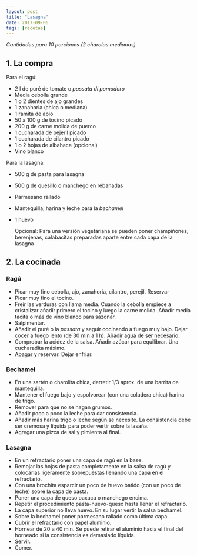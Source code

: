 ```yaml
---
layout: post
title: "Lasagna"
date: 2017-09-06
tags: [recetas]
---
```


_Cantidades para 10 porciones (2 charolas medianas)_

## 1. La compra

Para el ragú:

* 2 l de puré de tomate o _passata di pomodoro_
* Media cebolla grande
* 1 o 2 dientes de ajo grandes
* 1 zanahoria (chica o mediana)
* 1 ramita de apio
* 50 a 100 g de tocino picado
* 200 g de carne molida de puerco
* 1 cucharada de pejeril picado
* 1 cucharada de cilantro picado
* 1 o 2 hojas de albahaca (opcional)
* Vino blanco

Para la lasagna:

* 500 g de pasta para lasagna
* 500 g de quesillo o manchego en rebanadas
* Parmesano rallado
* Mantequilla, harina y leche para la _bechamel_
* 1 huevo

  Opcional:
  Para una versión vegetariana se pueden poner champiñones, berenjenas, calabacitas preparadas aparte entre cada capa de la lasagna


## 2. La cocinada

### Ragú

* Picar muy fino cebolla, ajo, zanahoria, cilantro, perejil. Reservar
* Picar muy fino el tocino.
* Freir las verduras con llama media. Cuando la cebolla empiece a cristalizar añadir primero el tocino y luego la carne molida. Añadir media tacita o más de vino blanco para sazonar.
* Salpimentar.
* Añadir el puré o la _passata_ y seguir cocinando a fuego muy bajo. Dejar cocer a fuego lento (de 30 min a 1 h). Añadir agua de ser necesario.
* Comprobar la acidez de la salsa. Añadir azúcar para equilibrar. Una cucharadita máximo.
* Apagar y reservar. Dejar enfriar.

### Bechamel

* En una sartén o charolita chica, derretir 1/3 aprox. de una barrita de mantequilla.
* Mantener el fuego bajo y espolvorear (con una coladera chica) harina de trigo.
* Remover para que no se hagan grumos.
* Añadir poco a poco la leche para dar consistencia.
* Añadir más harina trigo o leche según se necesite. La consistencia debe ser cremosa y líquida para poder vertir sobre la lasaña.
* Agregar una pizca de sal y pimienta al final.

### Lasagna

* En un refractario poner una capa de ragú en la base.
* Remojar las hojas de pasta completamente en la salsa de ragú y colocarlas ligeramente sobrepuestas llenando una capa en el refractario.
* Con una brochita esparcir un poco de huevo batido (con un poco de leche) sobre la capa de pasta.
* Poner una capa de queso oaxaca o manchego encima.
* Repetir el procedimiento pasta-huevo-queso hasta llenar el refractario.
* La capa superior no lleva huevo. En su lugar vertir la salsa bechamel.
* Sobre la bechamel poner parmesano rallado como última capa.
* Cubrir el refractario con papel aluminio.
* Hornear de 20 a 40 min. Se puede retirar el aluminio hacia el final del horneado si la consistencia es demasiado líquida.
* Servir.
* Comer.
